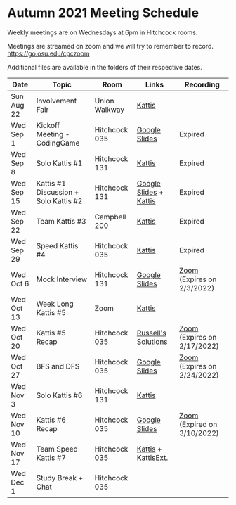 # Autumn 2021 Meeting Schedule
Weekly meetings are on Wednesdays at 6pm in Hitchcock rooms. 

Meetings are streamed on zoom and we will try to remember to record. https://go.osu.edu/cpczoom

Additional files are available in the folders of their respective dates.

Date | Topic | Room | Links | Recording
--- | --- | --- | --- | ---
Sun Aug 22 | Involvement Fair | Union Walkway | [Kattis](https://open.kattis.com/contests/eiq4c8/standings) | 
Wed Sep 1 | Kickoff Meeting - CodingGame | Hitchcock 035 | [Google Slides](https://docs.google.com/presentation/d/1y3vrwFyC5xf3PMu2X0f4sgFhmn_uh268FCQITxtb87o/edit?usp=sharing) | Expired
Wed Sep 8 | Solo Kattis #1 | Hitchcock 131 | [Kattis](https://open.kattis.com/contests/h8exz4/standings) | Expired
Wed Sep 15 | Kattis #1 Discussion + Solo Kattis #2 | Hitchcock 131 | [Google Slides](https://docs.google.com/presentation/d/18Cks7Jiw6L67reb0k5FjJ--lrQM3RGDJx-_P2wol464/edit?usp=sharing) + [Kattis](https://open.kattis.com/contests/dwmm75/standings) | Expired
Wed Sep 22 | Team Kattis #3 | Campbell 200 | [Kattis](https://open.kattis.com/contests/nuu5x7/standings) | Expired
Wed Sep 29 | Speed Kattis #4 | Hitchcock 035 | [Kattis](https://open.kattis.com/contests/mgchbu/standings) | Expired
Wed Oct 6 | Mock Interview | Hitchcock 131 | [Google Slides](https://docs.google.com/presentation/d/1nNai35aMRN3cc24-HfoG25296lCfwl19u4cpPttlpMI/edit?usp=sharing) | [Zoom](https://osu.zoom.us/rec/play/hWKGIttvq2JuNCm7bwTD-Zlh0mMhzSa-TdkKqI-VTiKCISyc65ventMU0YZs0ybZIrRdurA5Fue52EZ7.lEuFBrLpRt8fcLiB?continueMode=true) (Expires on 2/3/2022)
Wed Oct 13 | Week Long Kattis #5 | Zoom | [Kattis](https://open.kattis.com/contests/e6sahj/standings)
Wed Oct 20 | Kattis #5 Recap | Hitchcock 035 | [Russell's Solutions](https://github.com/zhur123/Competitive-Programming/tree/main/Kattis%20Practice%2010-13-2021)| [Zoom](https://osu.zoom.us/rec/share/GLx5PRZ1azqiaey_zM-5h4_T6KNVV5yQEN745KO2dlKL1ejpz6Dg46KwG-DvDQA.lH-xpfwbzzD5xz16?startTime=1634767313000) (Expires on 2/17/2022)
Wed Oct 27 | BFS and DFS | Hitchcock 035 | [Google Slides](https://docs.google.com/presentation/d/1vHA_mWGMybV2cCE_Di6RLKXd1LEQv8_UFOScvDeyjTw/edit?usp=sharing) | [Zoom](https://osu.zoom.us/rec/share/Fxm5J72HXhx_-8CNwHKCdBCJupk40JKzOii4t6-z-Vy3fQzFjKRyN_itJBIGXywm.7-U0hMENg19rX7hI?startTime=1635372189000) (Expires on 2/24/2022)
Wed Nov 3 | Solo Kattis #6 | Hitchcock 131 | [Kattis](https://open.kattis.com/contests/vma8og/standings)
Wed Nov 10 | Kattis #6 Recap | Hitchcock 035 | [Google Slides](https://docs.google.com/presentation/d/1obQ9dA85TH4gZG7Kr0csBiHRXkwog53K5gFk2TZDD2Y/edit?usp=sharing) | [Zoom](https://osu.zoom.us/rec/share/LS8arsm9BXcdz0xv2IKFhTjn4ILTdoOJwcLGzUzvnjOeuHrUxpQrZIW-EjS9Ettr.RqhrySdVo6vSfxYE?startTime=1636585647000) (Expired on 3/10/2022)
Wed Nov 17 | Team Speed Kattis #7 | Hitchcock 035 | [Kattis](https://open.kattis.com/contests/srqh5a/standings) +  [KattisExt.](https://open.kattis.com/contests/siq7rn/standings) | 
Wed Dec 1 | Study Break + Chat | Hitchcock 035
